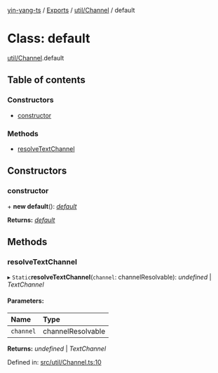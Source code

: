 [yin-yang-ts](../README.md) / [Exports](../modules.md) / [util/Channel](../modules/util_channel.md) / default

# Class: default

[util/Channel](../modules/util_channel.md).default

## Table of contents

### Constructors

- [constructor](util_channel.default.md#constructor)

### Methods

- [resolveTextChannel](util_channel.default.md#resolvetextchannel)

## Constructors

### constructor

\+ **new default**(): [*default*](util_channel.default.md)

**Returns:** [*default*](util_channel.default.md)

## Methods

### resolveTextChannel

▸ `Static`**resolveTextChannel**(`channel`: channelResolvable): *undefined* \| *TextChannel*

#### Parameters:

Name | Type |
:------ | :------ |
`channel` | channelResolvable |

**Returns:** *undefined* \| *TextChannel*

Defined in: [src/util/Channel.ts:10](https://github.com/DetroitWhiskey136/ying-yang-ts/blob/112e06c/src/util/Channel.ts#L10)

